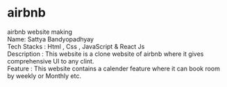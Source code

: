 # airbnb
airbnb website making
<br>
Name: Sattya Bandyopadhyay
<br>
Tech Stacks : Html , Css , JavaScript & React Js
<br>
Description : This website is a clone website of airbnb where it gives comprehensive UI to any clint.
<br>
Feature : This website contains a calender feature where it can book room by weekly or Monthly etc.
